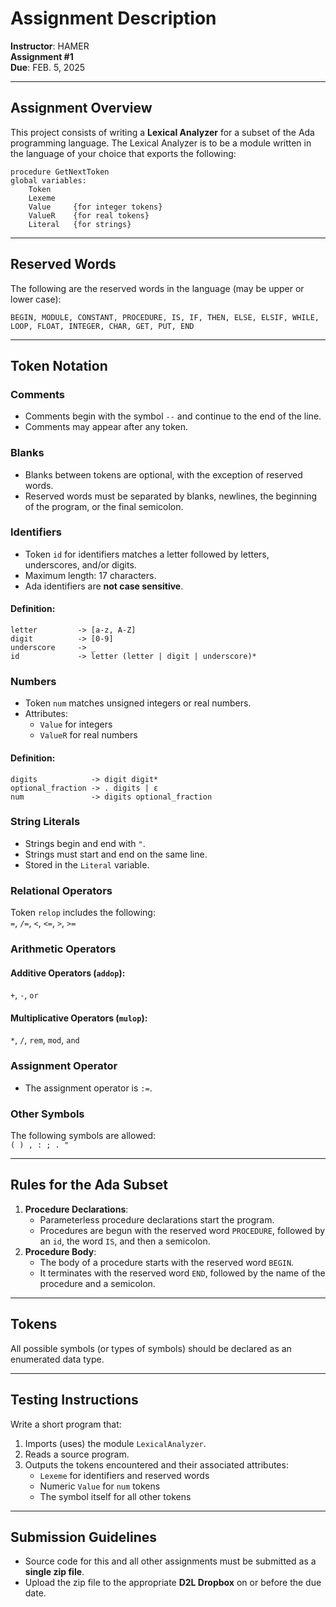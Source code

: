 # Assignment Description
**Instructor**: HAMER  
**Assignment #1**  
**Due**: FEB. 5, 2025

---
## Assignment Overview
This project consists of writing a **Lexical Analyzer** for a subset of the Ada programming language. The Lexical Analyzer is to be a module written in the language of your choice that exports the following:

```plaintext
procedure GetNextToken
global variables:
    Token
    Lexeme
    Value     {for integer tokens}
    ValueR    {for real tokens}
    Literal   {for strings}
````

---

## Reserved Words

The following are the reserved words in the language (may be upper or lower case):

`BEGIN, MODULE, CONSTANT, PROCEDURE, IS, IF, THEN, ELSE, ELSIF, WHILE, LOOP, FLOAT, INTEGER, CHAR, GET, PUT, END`

---

## Token Notation

### Comments
- Comments begin with the symbol `--` and continue to the end of the line.
- Comments may appear after any token.

### Blanks
- Blanks between tokens are optional, with the exception of reserved words.
- Reserved words must be separated by blanks, newlines, the beginning of the program, or the final semicolon.

### Identifiers
- Token `id` for identifiers matches a letter followed by letters, underscores, and/or digits.
- Maximum length: 17 characters.
- Ada identifiers are **not case sensitive**.
#### Definition:
```plaintext
letter         -> [a-z, A-Z]
digit          -> [0-9]
underscore     -> _
id             -> letter (letter | digit | underscore)*
```

### Numbers
- Token `num` matches unsigned integers or real numbers.
- Attributes:
    - `Value` for integers
    - `ValueR` for real numbers

#### Definition:
```plaintext
digits            -> digit digit*
optional_fraction -> . digits | ε
num               -> digits optional_fraction
```

### String Literals
- Strings begin and end with `"`.
- Strings must start and end on the same line.
- Stored in the `Literal` variable.

### Relational Operators
Token `relop` includes the following:  
`=`, `/=`, `<`, `<=`, `>`, `>=`

### Arithmetic Operators

#### Additive Operators (`addop`):
`+`, `-`, `or`

#### Multiplicative Operators (`mulop`):
`*`, `/`, `rem`, `mod`, `and`

### Assignment Operator
- The assignment operator is `:=`.

### Other Symbols
The following symbols are allowed:  
`( ) , : ; . "`

---

## Rules for the Ada Subset

1. **Procedure Declarations**:
    - Parameterless procedure declarations start the program.
    - Procedures are begun with the reserved word `PROCEDURE`, followed by an `id`, the word `IS`, and then a semicolon.
2. **Procedure Body**:
    - The body of a procedure starts with the reserved word `BEGIN`.
    - It terminates with the reserved word `END`, followed by the name of the procedure and a semicolon.

---
## Tokens
All possible symbols (or types of symbols) should be declared as an enumerated data type.

---

## Testing Instructions
Write a short program that:
1. Imports (uses) the module `LexicalAnalyzer`.
2. Reads a source program.
3. Outputs the tokens encountered and their associated attributes:
    - `Lexeme` for identifiers and reserved words
    - Numeric `Value` for `num` tokens
    - The symbol itself for all other tokens
---
## Submission Guidelines
- Source code for this and all other assignments must be submitted as a **single zip file**.
- Upload the zip file to the appropriate **D2L Dropbox** on or before the due date.